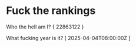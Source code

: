 # Fuck the rankings

Who the hell am I?
{ 22863122 }

What fucking year is it?
[ 2025-04-04T08:00:00Z ]
